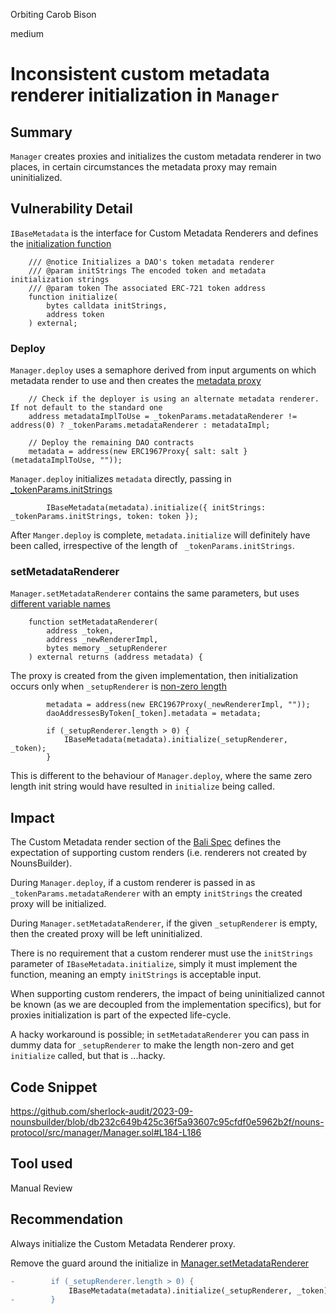 Orbiting Carob Bison

medium

# Inconsistent custom metadata renderer initialization in `Manager`

## Summary
`Manager` creates proxies and initializes the custom metadata renderer in two places, in certain circumstances the 
metadata proxy may remain uninitialized.


## Vulnerability Detail
`IBaseMetadata` is the interface for Custom Metadata Renderers and defines the [initialization function](https://github.com/sherlock-audit/2023-09-nounsbuilder/blob/db232c649b425c36f5a93607c95cfdf0e5962b2f/nouns-protocol/src/token/metadata/interfaces/IBaseMetadata.sol#L22-L28)
```solidity
    /// @notice Initializes a DAO's token metadata renderer
    /// @param initStrings The encoded token and metadata initialization strings
    /// @param token The associated ERC-721 token address
    function initialize(
        bytes calldata initStrings,
        address token
    ) external;
```

### Deploy
`Manager.deploy` uses a semaphore derived from input arguments on which metadata render to use and then creates the [metadata proxy](https://github.com/sherlock-audit/2023-09-nounsbuilder/blob/db232c649b425c36f5a93607c95cfdf0e5962b2f/nouns-protocol/src/manager/Manager.sol#L120-L124)
```solidity
    // Check if the deployer is using an alternate metadata renderer. If not default to the standard one
    address metadataImplToUse = _tokenParams.metadataRenderer != address(0) ? _tokenParams.metadataRenderer : metadataImpl;

    // Deploy the remaining DAO contracts
    metadata = address(new ERC1967Proxy{ salt: salt }(metadataImplToUse, ""));
```

`Manager.deploy` initializes `metadata` directly, passing in [_tokenParams.initStrings](https://github.com/sherlock-audit/2023-09-nounsbuilder/blob/db232c649b425c36f5a93607c95cfdf0e5962b2f/nouns-protocol/src/manager/Manager.sol#L141-L141)
```solidity
        IBaseMetadata(metadata).initialize({ initStrings: _tokenParams.initStrings, token: token });
```

After `Manger.deploy` is complete, `metadata.initialize` will definitely have been called, irrespective of the length of ` _tokenParams.initStrings`. 


### setMetadataRenderer
`Manager.setMetadataRenderer` contains the same parameters, but uses [different variable names](https://github.com/sherlock-audit/2023-09-nounsbuilder/blob/db232c649b425c36f5a93607c95cfdf0e5962b2f/nouns-protocol/src/manager/Manager.sol#L172-L176)
```solidity
    function setMetadataRenderer(
        address _token,
        address _newRendererImpl,
        bytes memory _setupRenderer
    ) external returns (address metadata) {
```

The proxy is created from the given implementation, then initialization occurs only when `_setupRenderer` is [non-zero length](https://github.com/sherlock-audit/2023-09-nounsbuilder/blob/db232c649b425c36f5a93607c95cfdf0e5962b2f/nouns-protocol/src/manager/Manager.sol#L181-L186)
```solidity
        metadata = address(new ERC1967Proxy(_newRendererImpl, ""));
        daoAddressesByToken[_token].metadata = metadata;

        if (_setupRenderer.length > 0) {
            IBaseMetadata(metadata).initialize(_setupRenderer, _token);
        }
```

This is different to the behaviour of `Manager.deploy`, where the same zero length init string would have resulted in `initialize` being called.


## Impact
The Custom Metadata render section of the [Bali Spec](https://hackmd.io/peXISQ2CSQOwRGmvpUpK9A?view#Custom-Metadata-Renderers) defines the expectation of supporting custom renders (i.e. renderers not created by NounsBuilder).

During `Manager.deploy`, if a custom renderer is passed in as `_tokenParams.metadataRenderer` with an empty `initStrings` the created proxy will be initialized.

During `Manager.setMetadataRenderer`, if the given `_setupRenderer` is empty, then the created proxy will be left uninitialized.

There is no requirement that a custom renderer must use the `initStrings` parameter of `IBaseMetadata.initialize`, simply it must implement the function, meaning an empty `initStrings` is acceptable input.

When supporting custom renderers, the impact of being uninitialized cannot be known (as we are decoupled from the implementation specifics), but for proxies initialization is part of the expected life-cycle.

A hacky workaround is possible; in `setMetadataRenderer` you can pass in dummy data for `_setupRenderer` to make the length non-zero and get `initialize` called, but that is ...hacky. 


## Code Snippet
https://github.com/sherlock-audit/2023-09-nounsbuilder/blob/db232c649b425c36f5a93607c95cfdf0e5962b2f/nouns-protocol/src/manager/Manager.sol#L184-L186


## Tool used
Manual Review


## Recommendation
Always initialize the Custom Metadata Renderer proxy.

Remove the guard around the initialize in [Manager.setMetadataRenderer](https://github.com/sherlock-audit/2023-09-nounsbuilder/blob/db232c649b425c36f5a93607c95cfdf0e5962b2f/nouns-protocol/src/manager/Manager.sol#L184-L186)
```diff
-        if (_setupRenderer.length > 0) {
             IBaseMetadata(metadata).initialize(_setupRenderer, _token);
-        }
```
